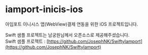 # iamport-inicis-ios
아임포트 이니시스 앱(WebView)결제 연동을 위한 iOS 프로젝트입니다.

Swift 샘플 프로젝트는 남궁원님께서 오픈소스로 제공해주셨습니다.   
Swift 샘플 프로젝트 : [https://github.com/JosephNK/SwiftyIamport](https://github.com/JosephNK/SwiftyIamport)
